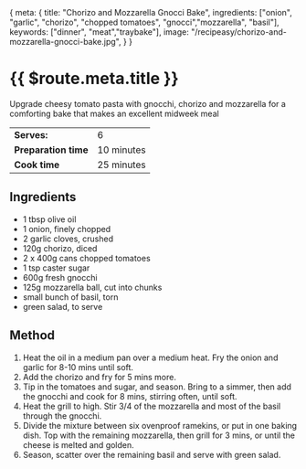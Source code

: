 <route>
{
  meta: {
    title: "Chorizo and Mozzarella Gnocci Bake",
    ingredients: ["onion", "garlic", "chorizo", "chopped tomatoes", "gnocci","mozzarella", "basil"],
    keywords: ["dinner", "meat","traybake"],
    image: "/recipeasy/chorizo-and-mozzarella-gnocci-bake.jpg",
  }
}
</route>

<RecipeLayout>

# {{ $route.meta.title }}

Upgrade cheesy tomato pasta with gnocchi, chorizo and mozzarella for a comforting bake that makes an excellent midweek meal

|                      |            |
| -------------------- | ---------- |
| **Serves:**          | 6          |
| **Preparation time** | 10 minutes |
| **Cook time**        | 25 minutes |

## Ingredients

- 1 tbsp olive oil
- 1 onion, finely chopped
- 2 garlic cloves, crushed
- 120g chorizo, diced
- 2 x 400g cans chopped tomatoes
- 1 tsp caster sugar
- 600g fresh gnocchi
- 125g mozzarella ball, cut into chunks
- small bunch of basil, torn
- green salad, to serve

## Method

1. Heat the oil in a medium pan over a medium heat. Fry the onion and garlic for 8-10 mins until soft.
2. Add the chorizo and fry for 5 mins more.
3. Tip in the tomatoes and sugar, and season. Bring to a simmer, then add the gnocchi and cook for 8 mins, stirring often, until soft.
4. Heat the grill to high. Stir 3/4 of the mozzarella and most of the basil through the gnocchi.
5. Divide the mixture between six ovenproof ramekins, or put in one baking dish. Top with the remaining mozzarella, then grill for 3 mins, or until the cheese is melted and golden.
6. Season, scatter over the remaining basil and serve with green salad.

</RecipeLayout>
